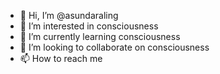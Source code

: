 - 👋 Hi, I’m @asundaraling
- 👀 I’m interested in consciousness
- 🌱 I’m currently learning consciousness
- 💞️ I’m looking to collaborate on consciousness
- 📫 How to reach me 

<!---
asundaraling/asundaraling is a ✨ special ✨ repository because its `README.md` (this file) appears on your GitHub profile.
You can click the Preview link to take a look at your changes.
--->
